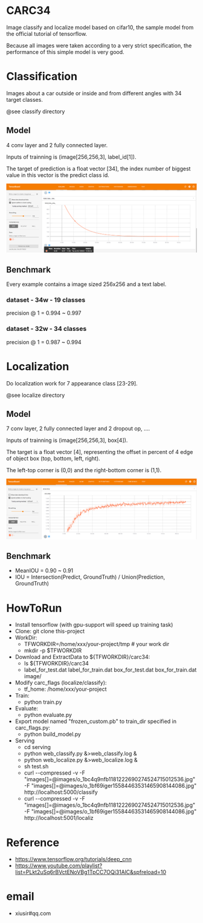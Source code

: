 # CARC34
Image classify and localize model based on cifar10, the sample model from the official tutorial of tensorflow. 

Because all images were taken according to a very strict specification, the performance of this simple model is very good.

# Classification
Images about a car outside or inside and from different angles with 34 target classes.

@see classify directory

## Model
4 conv layer and 2 fully connected layer.

Inputs of trainning is (image[256,256,3], label_id[1]).

The target of prediction is a float vector [34], the index number of biggest value in this vector is the predict class id.

![classification loss curve](classify/others/classify-loss.png)

## Benchmark
Every example contains a image sized 256x256 and a text label.

### dataset - 34w - 19 classes
 precision @ 1 = 0.994 ~ 0.997

### dataset - 32w - 34 classes
 precision @ 1 = 0.987 ~ 0.994


# Localization
Do localization work for 7 appearance class [23-29].

@see localize directory

## Model
7 conv layer, 2 fully connected layer and 2 dropout op, ....

Inputs of trainning is (image[256,256,3], box[4]).

The target is a float vector [4], representing the offset in percent of 4 edge of object box (top, bottom, left, right). 

The left-top corner is (0,0) and the right-bottom corner is (1,1).

![localization accuracy curve](localize/others/localize-accuracy.png)

## Benchmark
*   MeanIOU = 0.90 ~ 0.91
*   IOU = Intersection(Predict, GroundTruth) / Union(Prediction, GroundTruth)

# HowToRun
*   Install tensorflow (with gpu-support will speed up training task)
*   Clone: git clone this-project
*   WorkDir: 
    * TFWORKDIR=/home/xxx/your-project/tmp  # your work dir
    * mkdir -p $TFWORKDIR 
*   Download and ExtractData to ${TFWORKDIR}/carc34: 
    * ls ${TFWORKDIR}/carc34
    *    label_for_test.dat label_for_train.dat box_for_test.dat box_for_train.dat image/
*   Modify carc_flags (localize/classify): 
    * tf_home: /home/xxx/your-project
*   Train:
    * python train.py
*   Evaluate:
    * python evaluate.py
*   Export model named "frozen_custom.pb" to train_dir specified in carc_flags.py:
    * python build_model.py
*   Serving
    * cd serving
    * python web_classify.py &>web_classify.log &
    * python web_localize.py &>web_localize.log &
    * sh test.sh
    * curl --compressed -v -F "images[]=@images/o_1bc4q9nfb1181222690274524715012536.jpg" -F "images[]=@images/o_1bf69iger15584463531465908144086.jpg"  http://localhost:5000/classify
    * curl --compressed -v -F "images[]=@images/o_1bc4q9nfb1181222690274524715012536.jpg" -F "images[]=@images/o_1bf69iger15584463531465908144086.jpg"  http://localhost:5001/localiz


# Reference
* https://www.tensorflow.org/tutorials/deep_cnn
* https://www.youtube.com/playlist?list=PLkt2uSq6rBVctENoVBg1TpCC7OQi31AlC&spfreload=10

# email
* xiusir#qq.com
